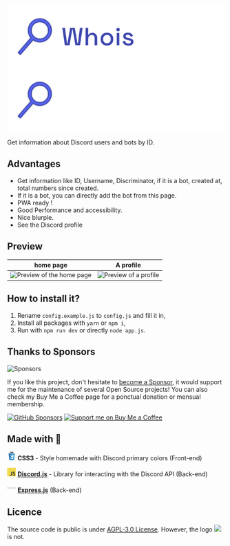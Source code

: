 ![Whois](docs/whois.png#gh-light-mode-only)
![Whois](docs/whois-dark.png#gh-dark-mode-only)

Get information about Discord users and bots by ID.

## Advantages
- Get information like ID, Username, Discriminator, if it is a bot, created at, total numbers since created.
- If it is a bot, you can directly add the bot from this page.
- PWA ready !
- Good Performance and accessibility.
- Nice blurple.
- See the Discord profile

## Preview

| home page                                                                                                                          | A profile                                                                                                                      |
|------------------------------------------------------------------------------------------------------------------------------------|--------------------------------------------------------------------------------------------------------------------------------|
| ![Preview of the home page](https://user-images.githubusercontent.com/14293805/162551251-c0976578-cb35-45cb-b2e3-dc667e57b003.png) | ![Preview of a profile](https://user-images.githubusercontent.com/14293805/162551265-2af18a7e-decf-4f96-9449-e585ba6d8535.png) |

## How to install it?

1. Rename `config.example.js` to `config.js` and fill it in,
2. Install all packages with `yarn` or `npm i`,
3. Run with `npm run dev` or directly `node app.js`.

## Thanks to Sponsors 

![Sponsors](https://cdn.jsdelivr.net/gh/thomasbnt/sponsors/sponsors.svg)

If you like this project, don't hesitate to [become a Sponsor](https://github.com/thomasbnt/sponsors), it would support me for the maintenance of several Open Source projects! You can also check my Buy Me a Coffee page for a ponctual donation or mensual membership.

[![GitHub Sponsors](https://img.shields.io/badge/GitHub%20Sponsor-%23EA54AE.svg?&style=for-the-badge&logo=github-sponsors&logoColor=white)](https://github.com/sponsors/thomasbnt) [![Support me on Buy Me a Coffee](https://img.shields.io/badge/Support%20me-on%20Buy%20Me%20a%20Coffee-%23FFDD00?style=for-the-badge&logo=buy-me-a-coffee&logoColor=white)](https://www.buymeacoffee.com/thomasbnt?via=thomasbnt)

## Made with 💚

<code><img height="20" src="https://raw.githubusercontent.com/github/explore/80688e429a7d4ef2fca1e82350fe8e3517d3494d/topics/css/css.png"></code> **CSS3** - Style homemade with Discord primary colors (Front-end)

<code><img height="20" src="https://raw.githubusercontent.com/github/explore/80688e429a7d4ef2fca1e82350fe8e3517d3494d/topics/javascript/javascript.png"></code> **[Discord.js](https://github.com/discordjs/discord.js)** - Library for interacting with the Discord API (Back-end)  

<code><img height="20" src="https://raw.githubusercontent.com/github/explore/80688e429a7d4ef2fca1e82350fe8e3517d3494d/topics/express/express.png"></code> **[Express.js](https://github.com/expressjs/express)** (Back-end)  

## Licence

The source code is public is under [AGPL-3.0 License](LICENSE). However, the logo <code><img height="20" src="https://whois.mrrobot.app/img/whois.png"></code> is not.
